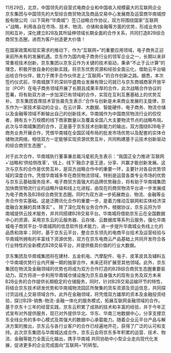 11月29日，北京，中国领先的自营式电商企业和中国收入规模最大的互联网企业京东集团与中国领先的大型综合商贸物流及商品交易中心发展商及运营商华南城控股有限公司（以下简称“华南城”）签订战略合作协议，双方将围绕国家“互联网+”战略，利用各自在市场、技术、物流、仓储和金融等方面的优势，形成业务协同和互补，深化建立B2B及其所延伸领域长期全面的合作关系，共同打造B2B综合商贸生态圈，进而为客户创造更大价值！

在国家政策和现实需求的推动下，作为“互联网+”的重要应用领域，电子商务正迎来前所未有的发展机遇。京东作为国内电子商务行业的领军企业之一，长期以来非常重视技术创新，京东集团以京东云作为关键的技术驱动，秉承“不止于云计算”的理念，积极开放自身的创新实践，将京东优势资源和经验全面云化，借助云平台输出给合作伙伴，致力于携手合作伙伴走上“互联网+”的合作创新之路。据悉，本次签约仪式前，华南城旗下的深圳华盛商业发展有限公司就已与京东商城商家开放平台（POP）在电子商务领域开展了长期且成果丰厚的合作，此次战略合作协议的签署，将有助双方进一步加深已有领域的合作，实现在互利互惠基础上的优势互补。
京东集团首席技术官张晨先生表示:“合作与创新是未来商业发展的主旋律，京东作为一家技术驱动的企业，在云计算、大数据、智能硬件、电子商务、物流仓储以及金融等领域不断输出自己的创新技术。华南城作为中国商贸物流行业的佼佼者，拥有五十万规模的线下商家数量以及覆盖全国八大主要物流节点的战略布局。此次与华南城集团的合作，正是基于京东技术创新能力的输出，双方围绕B2B电子商务业务开展合作，凭借华南城在全国区域布局的批发市场优势以及配套的实体仓储物流网络，相信双方一定能够实现资源优势互补，共同构建基于云技术创新驱动的综合商贸生态圈” 。

对于此次合作，华南城执行董事兼总裁冯星航先生表示：“我国正全力推进‘互联网+’战略和‘供给侧改革’，‘线上、线下’融合才是王道，分享、共赢才能创新发展。这次与京东的合作是优势互补，是双方战略合作中的重要一环，主要针对各自优势领域的深度合作。凭借华南城多年在商贸物流领域，特别是运营各类专业市场的优势与京东云基础服务技术、电子商贸方面强大的品牌优势融合，将有助于华南城集团加快商贸物流行业的战略升级和线上化进程，由现在的商贸物流平台进一步发展成为电子商务及B2B综合商贸生态圈。同时为双方进一步拓展商业、物流、金融等业务合作夯实基础。这是泛腾讯化合作的重要一步，是着力推动互联网和实体经济深度融合发展的具体落实” 。
除了深化现有业务合作外，根据协议，京东云将为华南城提供云技术服务，并共同搭建B2B交易平台。华南城将借助京东云在全国数据中心的资源，采用京东云的云服务器、云存储、云数据库等系列云服务，强化华南城电子商贸平台-华南城网的信息软件技术能力，进一步提升华南城业务线上化的品质和效率；同时，基于京东云平台，整合京东领先的电商平台技术及运营经验与华南城所拥有的丰富线下资源优势，双方在京东电商云产品基础上共同开发符合各行业特性的全新模式B2B交易平台，并提供极具价值的行业大数据。

京东集团及华南城集团将在建材、五金机电、汽摩配件、电子、皮革皮具及辅料五个华南城优势行业内开展一期的独家合作，未来还将扩展至其他领域。此外，京东集团在物流及金融领域的优势也将成为双方合作打造的B2B综合商贸生态圈重要驱动力。双方将进一步利用华南城仓储设施为京东自身强大的现有业务及双方未来B2B业务的合作提供长期稳定的仓储服务，同时，针对B2B交易运输环节的特性，将结合京东技术研发优势和华南城物流园区所聚集的货车资源及货运信息，共同探讨货运线上交易领域合作。此外在金融领域，将凭借双方雄厚的资本及金融投资经验，探讨B2B-销售-物流-金融一体化的服务模式，拓展互联网金融领域的合作。
基于京东十三年的经营实践，京东云积累了成熟的技术和丰富的经验，并于今年正式宣布对外提供服务，现已对外提供华北、华东、华南三地数据中心，分享支撑京东全线业务的多中心模式及其强大的数据中心承载能力。随着企业云平台产品与解决方案的推出，京东云与各行业客户的合作已经遍地开花，获得了广泛的认可和支持。此次京东集团与华南城达成合作，京东云会将京东多年积累的运营、技术、物流、金融等能力全面云化输出，携手华南城 共同协助中小型企业走向现代化发展，促进更多的企业完成面向“互联网+”的转型。